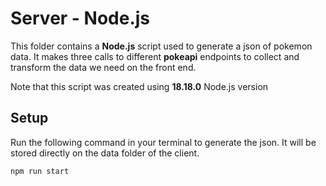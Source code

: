 # Server - Node.js

This folder contains a **Node.js** script used to generate a json of pokemon data.
It makes three calls to different **pokeapi** endpoints to collect and transform the data we need on the front end.

Note that this script was created using **18.18.0** Node.js version


## Setup

Run the following command in your terminal to generate the json. It will be stored directly on the data folder of the client.



```sh
npm run start
```
